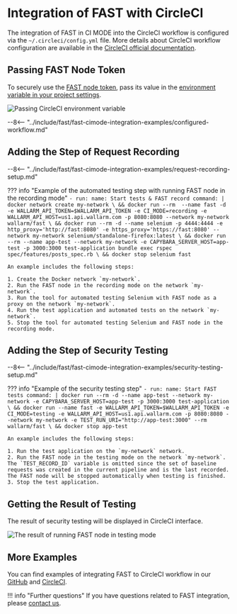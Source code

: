 [circleci-config-yaml]:         https://circleci.com/docs/2.0/writing-yaml/#section=configuration
[fast-node-token]:              ../../operations/create-node.md
[circleci-set-env-var]:         https://circleci.com/docs/2.0/env-vars/#setting-an-environment-variable-in-a-project
[circleci-example-env-var]:     ../../../images/fast/poc/common/examples/circleci-cimode/circleci-env-var-example.png
[fast-example-result]:          ../../../images/fast/poc/common/examples/circleci-cimode/circleci-example.png
[fast-ci-mode-record]:          ../ci-mode-recording.md#environment-variables-in-recording-mode
[fast-ci-mode-test]:            ../ci-mode-testing.md#environment-variables-in-testing-mode
[mail-to-us]:                   mailto:support@wallarm.com
[fast-examples-github]:         https://github.com/wallarm/fast-examples 
[fast-example-circleci]:        https://circleci.com/gh/wallarm/fast-example-circleci-dvwa-integration


# Integration of FAST with CircleCI

The integration of FAST in CI MODE into the CircleCI workflow is configured via the `~/.circleci/config.yml` file. More details about CircleCI workflow configuration are available in the [CircleCI official documentation][circleci-config-yaml].

## Passing FAST Node Token

To securely use the [FAST node token][fast-node-token], pass its value in the [environment variable in your project settings][circleci-set-env-var].

![Passing CircleCI environment variable][circleci-example-env-var]

--8<-- "../include/fast/fast-cimode-integration-examples/configured-workflow.md"

## Adding the Step of Request Recording

--8<-- "../include/fast/fast-cimode-integration-examples/request-recording-setup.md"

??? info "Example of the automated testing step with running FAST node in the recording mode"
    ```
    - run:
          name: Start tests & FAST record
          command: |
            docker network create my-network \
            && docker run --rm  --name fast -d -e WALLARM_API_TOKEN=$WALLARM_API_TOKEN -e CI_MODE=recording -e WALLARM_API_HOST=us1.api.wallarm.com -p 8080:8080 --network my-network wallarm/fast \
            && docker run --rm -d --name selenium -p 4444:4444 -e http_proxy='http://fast:8080' -e https_proxy='https://fast:8080' --network my-network selenium/standalone-firefox:latest \
            && docker run --rm --name app-test --network my-network -e CAPYBARA_SERVER_HOST=app-test -p 3000:3000 test-application bundle exec rspec spec/features/posts_spec.rb \
            && docker stop selenium fast 
    ```

    An example includes the following steps:

    1. Create the Docker network `my-network`.
    2. Run the FAST node in the recording mode on the network `my-network`.
    3. Run the tool for automated testing Selenium with FAST node as a proxy on the network `my-network`.
    4. Run the test application and automated tests on the network `my-network`.
    5. Stop the tool for automated testing Selenium and FAST node in the recording mode.

## Adding the Step of Security Testing

--8<-- "../include/fast/fast-cimode-integration-examples/security-testing-setup.md"

??? info "Example of the security testing step"
    ```
    - run:
        name: Start FAST tests
        command: |
          docker run --rm -d --name app-test --network my-network -e CAPYBARA_SERVER_HOST=app-test -p 3000:3000 test-application \
          && docker run --name fast -e WALLARM_API_TOKEN=$WALLARM_API_TOKEN -e CI_MODE=testing -e WALLARM_API_HOST=us1.api.wallarm.com -p 8080:8080 --network my-network -e TEST_RUN_URI="http://app-test:3000" --rm wallarm/fast \
          && docker stop app-test
    ```

    An example includes the following steps:

    1. Run the test application on the `my-network` network.
    2. Run the FAST node in the testing mode on the network `my-network`. The `TEST_RECORD_ID` variable is omitted since the set of baseline requests was created in the current pipeline and is the last recorded. The FAST node will be stopped automatically when testing is finished.
    3. Stop the test application.

## Getting the Result of Testing

The result of security testing will be displayed in CircleCI interface.

![The result of running FAST node in testing mode][fast-example-result]

## More Examples

You can find examples of integrating FAST to CircleCI workflow in our [GitHub][fast-examples-github] and [CircleCI][fast-example-circleci].

!!! info "Further questions"
    If you have questions related to FAST integration, please [contact us][mail-to-us].

